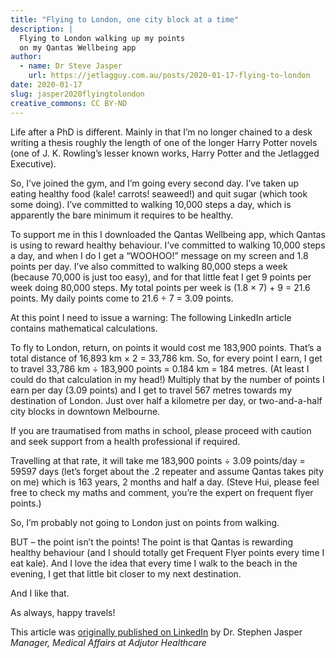 ```yaml
---
title: "Flying to London, one city block at a time"
description: |
  Flying to London walking up my points
  on my Qantas Wellbeing app
author:
  - name: Dr Steve Jasper
    url: https://jetlagguy.com.au/posts/2020-01-17-flying-to-london
date: 2020-01-17
slug: jasper2020flyingtolondon
creative_commons: CC BY-ND
---
```


Life after a PhD is different. Mainly in that I’m no longer chained to a desk writing a thesis roughly the length of one of the longer Harry Potter novels (one of J. K. Rowling’s lesser known works, Harry Potter and the Jetlagged Executive).

So, I’ve joined the gym, and I’m going every second day. I’ve taken up eating healthy food (kale! carrots! seaweed!) and quit sugar (which took some doing). I’ve committed to walking 10,000 steps a day, which is apparently the bare minimum it requires to be healthy.

To support me in this I downloaded the Qantas Wellbeing app, which Qantas is using to reward healthy behaviour. I’ve committed to walking 10,000 steps a day, and when I do I get a “WOOHOO!” message on my screen and 1.8 points per day. I’ve also committed to walking 80,000 steps a week (because 70,000 is just too easy), and for that little feat I get 9 points per week doing 80,000 steps. My total points per week is (1.8 × 7) + 9 = 21.6 points. My daily points come to 21.6 ÷ 7 = 3.09 points.

At this point I need to issue a warning: The following LinkedIn article contains mathematical calculations.

To fly to London, return, on points it would cost me 183,900 points. That’s a total distance of 16,893 km × 2 = 33,786 km. So, for every point I earn, I get to travel 33,786 km ÷ 183,900 points = 0.184 km = 184 metres. (At least I could do that calculation in my head!) Multiply that by the number of points I earn per day (3.09 points) and I get to travel 567 metres towards my destination of London. Just over half a kilometre per day, or two-and-a-half city blocks in downtown Melbourne.

If you are traumatised from maths in school, please proceed with caution and seek support from a health professional if required.

Travelling at that rate, it will take me 183,900 points ÷ 3.09 points/day = 59597 days (let’s forget about the .2 repeater and assume Qantas takes pity on me) which is 163 years, 2 months and half a day. (Steve Hui, please feel free to check my maths and comment, you’re the expert on frequent flyer points.)

So, I’m probably not going to London just on points from walking.

BUT – the point isn’t the points! The point is that Qantas is rewarding healthy behaviour (and I should totally get Frequent Flyer points every time I eat kale). And I love the idea that every time I walk to the beach in the evening, I get that little bit closer to my next destination.

And I like that.

As always, happy travels!

This article was [originally published on LinkedIn](https://www.linkedin.com/pulse/flying-london-one-city-block-time-dr-stephen-jasper) by Dr. Stephen Jasper
*Manager, Medical Affairs at Adjutor Healthcare*
